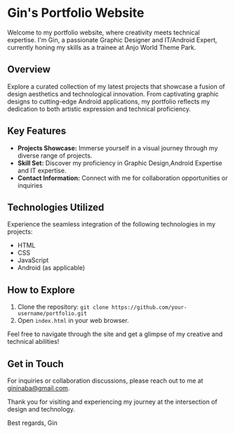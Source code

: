 # Gin's Portfolio Website

Welcome to my portfolio website, where creativity meets technical expertise. I'm Gin, a passionate Graphic Designer and IT/Android Expert, currently honing my skills as a trainee at Anjo World Theme Park.

## Overview
Explore a curated collection of my latest projects that showcase a fusion of design aesthetics and technological innovation. From captivating graphic designs to cutting-edge Android applications, my portfolio reflects my dedication to both artistic expression and technical proficiency.

## Key Features
- **Projects Showcase:** Immerse yourself in a visual journey through my diverse range of projects.
- **Skill Set:** Discover my proficiency in Graphic Design,Android Expertise and IT expertise.
- **Contact Information:** Connect with me for collaboration opportunities or inquiries

## Technologies Utilized
Experience the seamless integration of the following technologies in my projects:
- HTML
- CSS
- JavaScript
- Android (as applicable)

## How to Explore
1. Clone the repository: `git clone https://github.com/your-username/portfolio.git`
2. Open `index.html` in your web browser.

Feel free to navigate through the site and get a glimpse of my creative and technical abilities!

## Get in Touch
For inquiries or collaboration discussions, please reach out to me at [gininaba@gmail.com](mailto:your.email@example.com).

Thank you for visiting and experiencing my journey at the intersection of design and technology.

Best regards, Gin